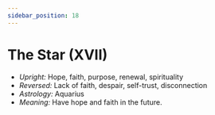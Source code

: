 ```yaml
---
sidebar_position: 18
---
```


# The Star (XVII)

- *Upright:* Hope, faith, purpose, renewal, spirituality
- *Reversed:* Lack of faith, despair, self-trust, disconnection
- *Astrology:* Aquarius
- *Meaning:* Have hope and faith in the future.